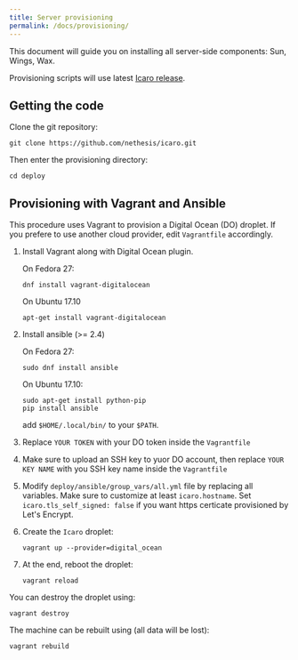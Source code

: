 ```yaml
---
title: Server provisioning
permalink: /docs/provisioning/
---
```


This document will guide you on installing all server-side components: Sun, Wings, Wax.

Provisioning scripts will use latest [Icaro release](https://github.com/nethesis/icaro/releases).

## Getting the code

Clone the git repository:
```
git clone https://github.com/nethesis/icaro.git
```

Then enter the provisioning directory:
```
cd deploy
```

## Provisioning with Vagrant and Ansible

This procedure uses Vagrant to provision a Digital Ocean (DO) droplet.
If you prefere to use another cloud provider, edit ``Vagrantfile`` accordingly.


1. Install Vagrant along with Digital Ocean plugin.

   On Fedora 27:
   ```
   dnf install vagrant-digitalocean
   ```
   On Ubuntu 17.10
   ```
   apt-get install vagrant-digitalocean
   ```
2. Install ansible (>= 2.4)

   On Fedora 27:
   ```
   sudo dnf install ansible
   ```
   On Ubuntu 17.10:
   ```
   sudo apt-get install python-pip
   pip install ansible
   ```
   add ``$HOME/.local/bin/`` to your ``$PATH``.

3. Replace ``YOUR TOKEN`` with your DO token inside the ``Vagrantfile``

4. Make sure to upload an SSH key to yuor DO account, then replace ``YOUR KEY NAME``
   with you SSH key name inside the ``Vagrantfile``

5. Modify ``deploy/ansible/group_vars/all.yml`` file by replacing all variables.
   Make sure to customize at least ``icaro.hostname``.
   Set ``icaro.tls_self_signed: false`` if you want https certicate provisioned by Let's Encrypt.

6. Create the ``Icaro`` droplet:
   ```
   vagrant up --provider=digital_ocean
   ```

7. At the end, reboot the droplet:
   ```
   vagrant reload
   ```

You can destroy the droplet using:
```
vagrant destroy
```

The machine can be rebuilt using (all data will be lost):
```
vagrant rebuild
```
